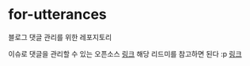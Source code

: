 # for-utterances
블로그 댓글 관리를 위한 레포지토리

이슈로 댓글을 관리할 수 있는 오픈소스 [링크](https://github.com/utterance)
해당 리드미를 참고하면 된다 :p [링크](https://utteranc.es/)
